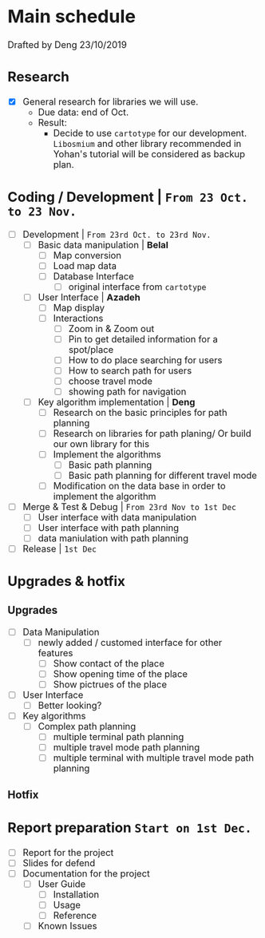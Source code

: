 <font size = 4>

# Main schedule

Drafted by Deng 23/10/2019

## Research

- [x] General research for libraries we will use.
  - Due data: end of Oct.
  - Result:
    - Decide to use `cartotype` for our development. `Libosmium` and other library recommended in Yohan's tutorial will be considered as backup plan.

## Coding / Development | `From 23 Oct. to 23 Nov.`

- [ ] Development | `From 23rd Oct. to 23rd Nov.`
  - [ ] Basic data manipulation | **Belal**
    - [ ] Map conversion
    - [ ] Load map data
    - [ ] Database Interface
      - [ ] original interface from `cartotype`
  - [ ] User Interface | **Azadeh**
    - [ ] Map display
    - [ ] Interactions
      - [ ] Zoom in & Zoom out
      - [ ] Pin to get detailed information for a spot/place
      - [ ] How to do place searching for users
      - [ ] How to search path for users
      - [ ] choose travel mode
      - [ ] showing path for navigation

  - [ ] Key algorithm implementation | **Deng**
    - [ ] Research on the basic principles for path planning
    - [ ] Research on libraries for path planing/ Or build our own library for this
    - [ ] Implement the algorithms
      - [ ] Basic path planning
      - [ ] Basic path planning for different travel mode
    - [ ] Modification on the data base in order to implement the algorithm

- [ ] Merge & Test & Debug | `From 23rd Nov to 1st Dec`
  - [ ] User interface with data manipulation
  - [ ] User interface with path planning
  - [ ] data maniulation with path planning
- [ ] Release | `1st Dec`

## Upgrades & hotfix

### Upgrades

- [ ] Data Manipulation
  - [ ] newly added / customed interface for other features
    - [ ] Show contact of the place
    - [ ] Show opening time of the place
    - [ ] Show pictrues of the place
- [ ] User Interface
  - [ ] Better looking?
- [ ] Key algorithms
  - [ ] Complex path planning
    - [ ] multiple terminal path planning
    - [ ] multiple travel mode path planning
    - [ ] multiple terminal with multiple travel mode path planning

### Hotfix

## Report preparation `Start on 1st Dec.`

- [ ] Report for the project
- [ ] Slides for defend
- [ ] Documentation for the project
  - [ ] User Guide
    - [ ] Installation
    - [ ] Usage
    - [ ] Reference
  - [ ] Known Issues
